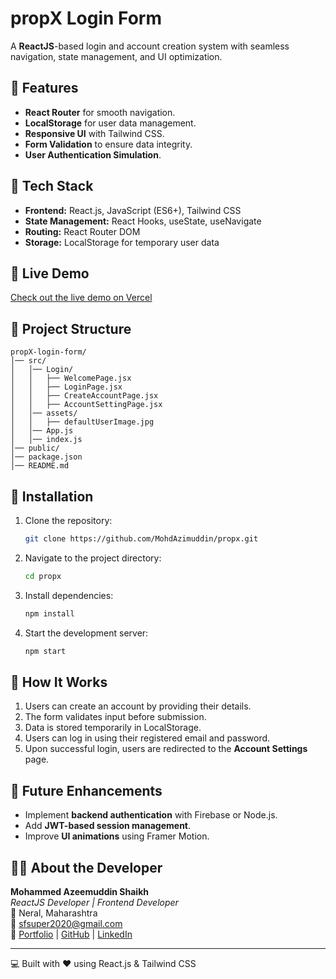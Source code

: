 # propX Login Form

A **ReactJS**-based login and account creation system with seamless navigation, state management, and UI optimization.

## 📌 Features
- **React Router** for smooth navigation.
- **LocalStorage** for user data management.
- **Responsive UI** with Tailwind CSS.
- **Form Validation** to ensure data integrity.
- **User Authentication Simulation**.

## 🚀 Tech Stack
- **Frontend:** React.js, JavaScript (ES6+), Tailwind CSS
- **State Management:** React Hooks, useState, useNavigate
- **Routing:** React Router DOM
- **Storage:** LocalStorage for temporary user data

## 🚀 Live Demo
[Check out the live demo on Vercel](#)

## 📂 Project Structure
```
propX-login-form/
│── src/
│   │── Login/
│   │   ├── WelcomePage.jsx
│   │   ├── LoginPage.jsx
│   │   ├── CreateAccountPage.jsx
│   │   ├── AccountSettingPage.jsx
│   │── assets/
│   │   ├── defaultUserImage.jpg
│   │── App.js
│   │── index.js
│── public/
│── package.json
│── README.md
```



## 🔧 Installation
1. Clone the repository:
   ```sh
   git clone https://github.com/MohdAzimuddin/propx.git
   ```
2. Navigate to the project directory:
   ```sh
   cd propx
   ```
3. Install dependencies:
   ```sh
   npm install
   ```
4. Start the development server:
   ```sh
   npm start
   ```

## 🎯 How It Works
1. Users can create an account by providing their details.
2. The form validates input before submission.
3. Data is stored temporarily in LocalStorage.
4. Users can log in using their registered email and password.
5. Upon successful login, users are redirected to the **Account Settings** page.

## 📌 Future Enhancements
- Implement **backend authentication** with Firebase or Node.js.
- Add **JWT-based session management**.
- Improve **UI animations** using Framer Motion.



## 👨‍💻 About the Developer
**Mohammed Azeemuddin Shaikh**  
*ReactJS Developer | Frontend Developer*  
📍 Neral, Maharashtra  
📧 [sfsuper2020@gmail.com](mailto:sfsuper2020@gmail.com)  
🔗 [Portfolio](https://mohdazimuddinport.netlify.app) | [GitHub](https://github.com/MohdAzimuddin) | [LinkedIn](https://linkedin.com/in/azeemuddin-shaikh-34284b202)  

---
💻 Built with ❤️ using React.js & Tailwind CSS

 
